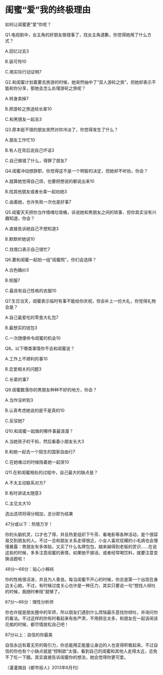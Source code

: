 # 闺蜜“爱”我的终极理由

如何让闺蜜更“爱”你呢？ 

Q1.电视剧中，女主角的好朋友做错事了，找女主角道歉，你觉得她用了什么方式？ 

A.回忆过去3 

B.装可怜10 

C.用实际行动证明7 

Q2.和闺蜜计划着要去旅游的时候，她突然抽中了“双人游轮之旅”，但她却表示不能和你分享，那她会怎么处理游轮之旅呢？ 

A.转身卖掉7 

B.把游轮之旅送给长辈10 

C.和男朋友一起去3 

Q3.原本挺不错的朋友突然对你冷淡了，你觉得发生了什么？ 

A.朋友工作忙10 

B.有人在背后说自己坏话3 

C.自己做错了什么，得罪了朋友7 

Q4.闺蜜冲动想辞职，你觉得这不是一个明智的决定，但她却不听劝，你会？ 

A.就算她觉得自己烦，也要把想说的都说出来10 

B.找其他朋友或者长辈一起劝她3 

C.由着她，也许失败一次也是好事7 

Q5.闺蜜天天把你当作情绪垃圾桶，诉说她和男朋友之间的琐事，但你其实没有兴趣知道，你会？ 

A.直接告诉她自己不想知道3 

B.默默听她说10 

C.找借口表示自己很忙7 

Q6.要和闺蜜一起拍一组“闺蜜照”，你们会选择？ 

A.白色婚纱3 

B.校服7 

C.最具有自己性格的衣服10 

Q7.生日当天，闺蜜表示临时有事不能给你庆祝，但会补上一份大礼，你觉得礼物会是？ 

A.自己最爱吃的零食大礼包7 

B.最想买的钱包3 

C.一次随便命令闺蜜的机会10 

Q8。以下哪类事情你不会和闺蜜说？ 

A.工作上不顺利的事10 

B.恋爱相关的问题3 

C.长辈的事7 

Q9.闺蜜数落你的男朋友种种不好的地方，你会？ 

A.当作没听到3 

B.认真考虑她说的是不是真的10 

C.反驳她7 

Q10.和闺蜜一起做的哪件事最浪漫？ 

A.当她孩子的干妈，然后看着小朋友长大3 

B.和她一起去一个陌生的国家自由行7 

C.在她难过的时候陪着她一起哭10 

Q11.在和闺蜜相处的过程中，自己最大的缺点是？ 

A.不太主动联系对方7 

B.有时讲话太随意3 

C.主见太大10 

选出选项将得分相加，总分即为结果 

47分或以下：热情万岁！ 

你的头脑机灵，口才也了得，并且热爱组织下午茶、看电影等各种活动，是个很容易交到朋友的人。不过一旦和朋友关系走得很近，小女人喜欢炫耀的小毛病也会慢慢暴露：男朋友有多体贴，又买了什么名牌包包，越来越得到老板的赏识……在说这些的时候，多多注意闺蜜的表情，如果她不接话，或者经常喝饮料，就要注意变换话题啦！ 

48分～66分：贴心小棉袄 

你的性格很活泼，并且为人善良。每当闺蜜不开心的时候，你总是第一个出现在身边关心她。不过，有时候过度关心也许是一种压力，其实只要说一句“想找人倾吐的时候，我随时奉陪”就够了。 

67分～86分：理性分析师 

你也许就是朋友圈中的军师，所以朋友们遇到什么烦恼最乐意找你倾吐，并询问你的看法。不过这样的你有时看起来有些严肃，不用顾忌太多，和朋友在一起该闹该花痴的时候，都尽情放松自己吧！ 

87分以上：自信的你最美 

自信永远有着无穷的吸引力，你总能用正能量让身边的人也变得积极起来。不过自信的你也有个小缺点就是“控制欲”太强，看到自己的闺蜜和其他人走得太近，总免不了吃一下醋。其实直接告诉闺蜜你的想法，她会觉得你更可爱。 

（灌灌摘自《都市丽人》2013年6月刊）